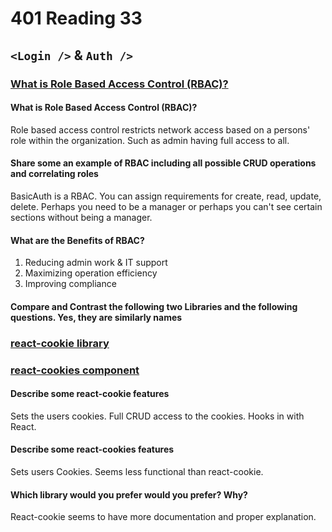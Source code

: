 # 401 Reading 33

## `<Login />` & `Auth />`

### [What is Role Based Access Control (RBAC)?](https://www.digitalguardian.com/blog/what-role-based-access-control-rbac-examples-benefits-and-more)

#### What is Role Based Access Control (RBAC)?

Role based access control restricts network access based on a persons' role within the organization. Such as admin having full access to all.

#### Share some an example of RBAC including all possible CRUD operations and correlating roles

BasicAuth is a RBAC. You can assign requirements for create, read, update, delete. Perhaps you need to be a manager or perhaps you can't see certain sections without being a manager.

#### What are the Benefits of RBAC?

1. Reducing admin work & IT support
2. Maximizing operation efficiency
3. Improving compliance

#### Compare and Contrast the following two Libraries and the following questions. Yes, they are similarly names

### [react-cookie library](https://www.npmjs.com/package/react-cookie)

### [react-cookies component](https://www.npmjs.com/package/react-cookies)

#### Describe some react-cookie features

Sets the users cookies. Full CRUD access to the cookies. Hooks in with React.

#### Describe some react-cookies features

Sets users Cookies. Seems less functional than react-cookie.

#### Which library would you prefer would you prefer? Why?

React-cookie seems to have more documentation and proper explanation.
